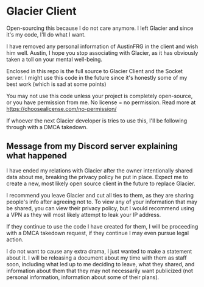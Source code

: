 # Glacier Client

Open-sourcing this because I do not care anymore. I left Glacier and since it's my code, I'll do what I want.

I have removed any personal information of AustinFRG in the client and wish him well. Austin, I hope you stop associating with Glacier, as it has obviously taken a toll on your mental well-being.

Enclosed in this repo is the full source to Glacier Client and the Socket server. I might use this code in the future since it's honestly some of my best work (which is sad at some points)

You may not use this code unless your project is completely open-source, or you have permission from me. No license = no permission. Read more at https://choosealicense.com/no-permission/

If whoever the next Glacier developer is tries to use this, I'll be following through with a DMCA takedown.
## Message from my Discord server explaining what happened

I have ended my relations with Glacier after the owner intentionally shared data about me, breaking the privacy policy he put in place. Expect me to create a new, most likely open source client in the future to replace Glacier. 

I recommend you leave Glacier and cut all ties to them, as they are sharing people's info after agreeing not to. To view any of your information that may be shared, you can view their privacy policy, but I would recommend using a VPN as they will most likely attempt to leak your IP address.

If they continue to use the code I have created for them, I will be proceeding with a DMCA takedown request, if they continue I may even pursue legal action.

I do not want to cause any extra drama, I just wanted to make a statement about it. I will be releasing a document about my time with them as staff soon, including what led up to me deciding to leave, what they shared, and information about them that they may not necessarily want publicized (not personal information, information about some of their plans).

